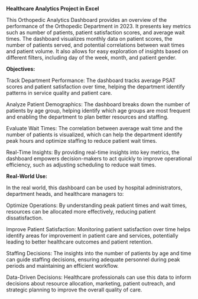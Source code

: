**Healthcare Analytics Project in Excel**

This Orthopedic Analytics Dashboard provides an overview of the performance of the Orthopedic Department in 2023. It presents key metrics such as number of patients, patient satisfaction scores, and average wait times. The dashboard visualizes monthly data on patient scores, the number of patients served, and potential correlations between wait times and patient volume. It also allows for easy exploration of insights based on different filters, including day of the week, month, and patient gender.

**Objectives:**

Track Department Performance: The dashboard tracks average PSAT scores and patient satisfaction over time, helping the department identify patterns in service quality and patient care.

Analyze Patient Demographics: The dashboard breaks down the number of patients by age group, helping identify which age groups are most frequent and enabling the department to plan better resources and staffing.

Evaluate Wait Times: The correlation between average wait time and the number of patients is visualized, which can help the department identify peak hours and optimize staffing to reduce patient wait times.

Real-Time Insights: By providing real-time insights into key metrics, the dashboard empowers decision-makers to act quickly to improve operational efficiency, such as adjusting scheduling to reduce wait times.

**Real-World Use:**

In the real world, this dashboard can be used by hospital administrators, department heads, and healthcare managers to:

Optimize Operations: By understanding peak patient times and wait times, resources can be allocated more effectively, reducing patient dissatisfaction.

Improve Patient Satisfaction: Monitoring patient satisfaction over time helps identify areas for improvement in patient care and services, potentially leading to better healthcare outcomes and patient retention.

Staffing Decisions: The insights into the number of patients by age and time can guide staffing decisions, ensuring adequate personnel during peak periods and maintaining an efficient workflow.

Data-Driven Decisions: Healthcare professionals can use this data to inform decisions about resource allocation, marketing, patient outreach, and strategic planning to improve the overall quality of care.
